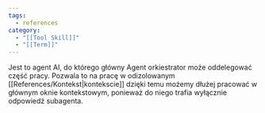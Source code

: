 ```yaml
---
tags:
  - references
category:
  - "[[Tool Skill]]"
  - "[[Term]]"
---
```

Jest to agent AI, do którego główny Agent orkiestrator może oddelegować część pracy.
Pozwala to na pracę w odizolowanym [[References/Kontekst|kontekscie]] dzięki temu możemy dłużej pracować w głównym oknie kontekstowym, ponieważ do niego trafia wyłącznie odpowiedź subagenta.


